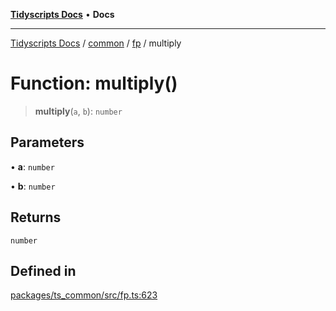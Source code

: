 [**Tidyscripts Docs**](../../../../../README.md) • **Docs**

***

[Tidyscripts Docs](../../../../../globals.md) / [common](../../../README.md) / [fp](../README.md) / multiply

# Function: multiply()

> **multiply**(`a`, `b`): `number`

## Parameters

• **a**: `number`

• **b**: `number`

## Returns

`number`

## Defined in

[packages/ts\_common/src/fp.ts:623](https://github.com/sheunaluko/tidyscripts/blob/master/packages/ts_common/src/fp.ts#L623)
